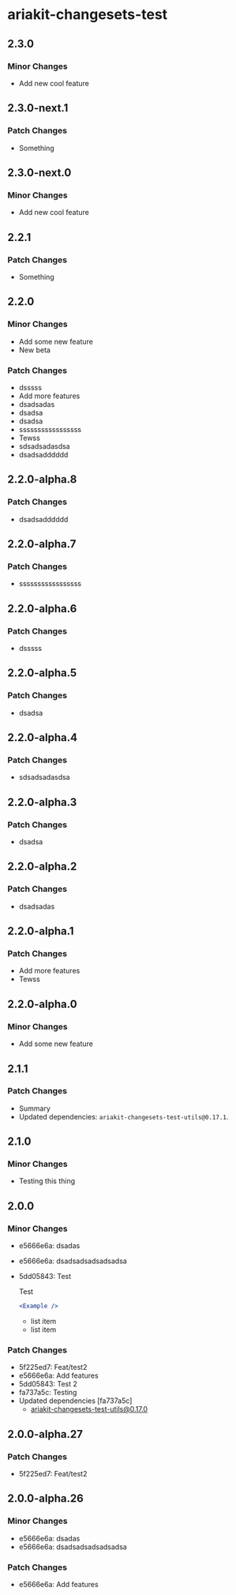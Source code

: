 # ariakit-changesets-test

## 2.3.0

### Minor Changes

- Add new cool feature

## 2.3.0-next.1

### Patch Changes

- Something

## 2.3.0-next.0

### Minor Changes

- Add new cool feature

## 2.2.1

### Patch Changes

- Something

## 2.2.0

### Minor Changes

- Add some new feature
- New beta

### Patch Changes

- dsssss
- Add more features
- dsadsadas
- dsadsa
- dsadsa
- sssssssssssssssss
- Tewss
- sdsadsadasdsa
- dsadsadddddd

## 2.2.0-alpha.8

### Patch Changes

- dsadsadddddd

## 2.2.0-alpha.7

### Patch Changes

- sssssssssssssssss

## 2.2.0-alpha.6

### Patch Changes

- dsssss

## 2.2.0-alpha.5

### Patch Changes

- dsadsa

## 2.2.0-alpha.4

### Patch Changes

- sdsadsadasdsa

## 2.2.0-alpha.3

### Patch Changes

- dsadsa

## 2.2.0-alpha.2

### Patch Changes

- dsadsadas

## 2.2.0-alpha.1

### Patch Changes

- Add more features
- Tewss

## 2.2.0-alpha.0

### Minor Changes

- Add some new feature

## 2.1.1

### Patch Changes

- Summary
- Updated dependencies: `ariakit-changesets-test-utils@0.17.1`.

## 2.1.0

### Minor Changes

- Testing this thing

## 2.0.0

### Minor Changes

- e5666e6a: dsadas
- e5666e6a: dsadsadsadsadsadsa
- 5dd05843: Test

  Test

  ```jsx
  <Example />
  ```

  - list item
  - list item

### Patch Changes

- 5f225ed7: Feat/test2
- e5666e6a: Add features
- 5dd05843: Test 2
- fa737a5c: Testing
- Updated dependencies [fa737a5c]
  - ariakit-changesets-test-utils@0.17.0

## 2.0.0-alpha.27

### Patch Changes

- 5f225ed7: Feat/test2

## 2.0.0-alpha.26

### Minor Changes

- e5666e6a: dsadas
- e5666e6a: dsadsadsadsadsadsa

### Patch Changes

- e5666e6a: Add features
